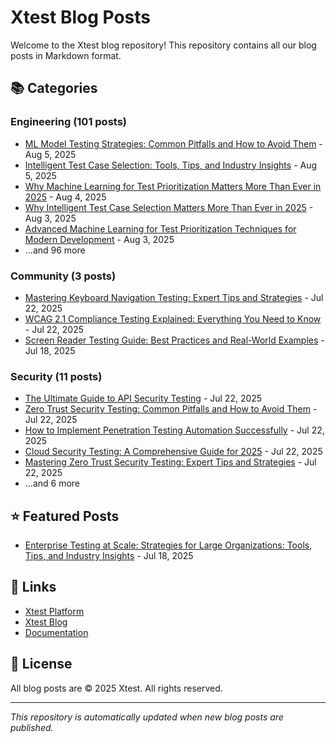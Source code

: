 # Xtest Blog Posts

Welcome to the Xtest blog repository! This repository contains all our blog posts in Markdown format.

## 📚 Categories

### Engineering (101 posts)

- [ML Model Testing Strategies: Common Pitfalls and How to Avoid Them](posts/2025/2025-08-05-ml-model-testing-strategies-common-pitfalls-and-how-to-avoid-them.md) - Aug 5, 2025
- [Intelligent Test Case Selection: Tools, Tips, and Industry Insights](posts/2025/2025-08-05-intelligent-test-case-selection-tools-tips-and-industry-insights.md) - Aug 5, 2025
- [Why Machine Learning for Test Prioritization Matters More Than Ever in 2025](posts/2025/2025-08-04-why-machine-learning-for-test-prioritization-matters-more-than-ever-in-2025.md) - Aug 4, 2025
- [Why Intelligent Test Case Selection Matters More Than Ever in 2025](posts/2025/2025-08-03-why-intelligent-test-case-selection-matters-more-than-ever-in-2025.md) - Aug 3, 2025
- [Advanced Machine Learning for Test Prioritization Techniques for Modern Development](posts/2025/2025-08-03-advanced-machine-learning-for-test-prioritization-techniques-for-modern-development.md) - Aug 3, 2025
- ...and 96 more

### Community (3 posts)

- [Mastering Keyboard Navigation Testing: Expert Tips and Strategies](posts/2025/2025-07-22-mastering-keyboard-navigation-testing-expert-tips-and-strategies.md) - Jul 22, 2025
- [WCAG 2.1 Compliance Testing Explained: Everything You Need to Know](posts/2025/2025-07-22-wcag-21-compliance-testing-explained-everything-you-need-to-know.md) - Jul 22, 2025
- [Screen Reader Testing Guide: Best Practices and Real-World Examples](posts/2025/2025-07-18-screen-reader-testing-guide-best-practices-and-real-world-examples.md) - Jul 18, 2025

### Security (11 posts)

- [The Ultimate Guide to API Security Testing](posts/2025/2025-07-22-the-ultimate-guide-to-api-security-testing.md) - Jul 22, 2025
- [Zero Trust Security Testing: Common Pitfalls and How to Avoid Them](posts/2025/2025-07-22-zero-trust-security-testing-common-pitfalls-and-how-to-avoid-them.md) - Jul 22, 2025
- [How to Implement Penetration Testing Automation Successfully](posts/2025/2025-07-22-how-to-implement-penetration-testing-automation-successfully.md) - Jul 22, 2025
- [Cloud Security Testing: A Comprehensive Guide for 2025](posts/2025/2025-07-22-cloud-security-testing-a-comprehensive-guide-for-2025.md) - Jul 22, 2025
- [Mastering Zero Trust Security Testing: Expert Tips and Strategies](posts/2025/2025-07-22-mastering-zero-trust-security-testing-expert-tips-and-strategies.md) - Jul 22, 2025
- ...and 6 more

## ⭐ Featured Posts

- [Enterprise Testing at Scale: Strategies for Large Organizations: Tools, Tips, and Industry Insights](posts/2025/2025-07-18-enterprise-testing-at-scale-strategies-for-large-organizations-tools-tips-and-industry-insights.md) - Jul 18, 2025

## 🔗 Links

- [Xtest Platform](https://xtest.io)
- [Xtest Blog](https://xtest.io/blog)
- [Documentation](https://xtest.io/docs)

## 📝 License

All blog posts are © 2025 Xtest. All rights reserved.

---

*This repository is automatically updated when new blog posts are published.*
